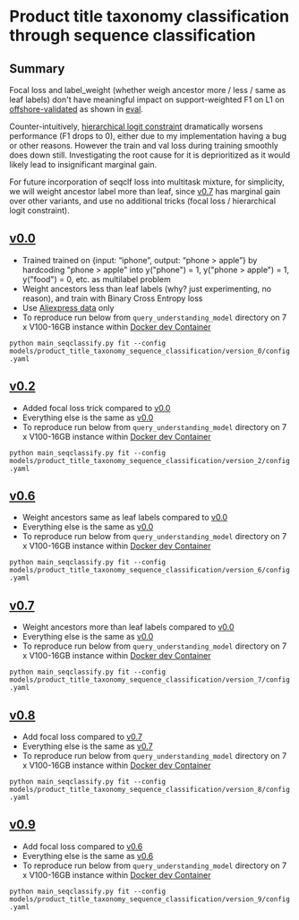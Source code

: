 # Product title taxonomy classification through sequence classification

## Summary

Focal loss and label_weight (whether weigh ancestor more / less / same as leaf labels) don't have meaningful impact on support-weighted F1 on L1 on [offshore-validated](../../datasets/product_title_seqclf/wish-offshore-validated-test.yaml) as shown in [eval](../../notebooks/eval/README.md).

Counter-intuitively, [hierarchical logit constraint](https://arxiv.org/abs/2203.14335) dramatically worsens performance (F1 drops to 0), either due to my implementation having a bug or other reasons. However the train and val loss during training smoothly does down still. Investigating the root cause for it is deprioritized as it would likely lead to insignificant marginal gain.

For future incorporation of seqclf loss into multitask mixture, for simplicity, we will weight ancestor label more than leaf, since [v0.7](version_7) has marginal gain over other variants, and use no additional tricks (focal loss / hierarchical logit constraint).

## [v0.0](version_0)
- Trained trained on {input: “iphone”, output: “phone > apple”} by hardcoding "phone > apple" into y("phone") = 1, y("phone > apple") = 1, y("food") = 0, etc. as multilabel problem
- Weight ancestors less than leaf labels (why? just experimenting, no reason), and train with Binary Cross Entropy loss
- Use [Aliexpress data](../../datasets/product_title_taxonomy_classification/wish-aliexpress.yaml) only
- To reproduce run below from `query_understanding_model` directory on 7 x V100-16GB instance within [Docker dev Container](../../.devcontainer/devcontainer.json)

`python main_seqclassify.py fit --config models/product_title_taxonomy_sequence_classification/version_0/config.yaml`

## [v0.2](version_2)
- Added focal loss trick compared to [v0.0](version_0)
- Everything else is the same as [v0.0](version_0)
- To reproduce run below from `query_understanding_model` directory on 7 x V100-16GB instance within [Docker dev Container](../../.devcontainer/devcontainer.json)

`python main_seqclassify.py fit --config models/product_title_taxonomy_sequence_classification/version_2/config.yaml`

## [v0.6](version_6)
- Weight ancestors same as leaf labels compared to [v0.0](version_0)
- Everything else is the same as [v0.0](version_0)
- To reproduce run below from `query_understanding_model` directory on 7 x V100-16GB instance within [Docker dev Container](../../.devcontainer/devcontainer.json)

`python main_seqclassify.py fit --config models/product_title_taxonomy_sequence_classification/version_6/config.yaml`

## [v0.7](version_7)
- Weight ancestors more than leaf labels compared to [v0.0](version_0)
- Everything else is the same as [v0.0](version_0)
- To reproduce run below from `query_understanding_model` directory on 7 x V100-16GB instance within [Docker dev Container](../../.devcontainer/devcontainer.json)

`python main_seqclassify.py fit --config models/product_title_taxonomy_sequence_classification/version_7/config.yaml`

## [v0.8](version_8)
- Add focal loss compared to [v0.7](version_7)
- Everything else is the same as [v0.7](version_7)
- To reproduce run below from `query_understanding_model` directory on 7 x V100-16GB instance within [Docker dev Container](../../.devcontainer/devcontainer.json)

`python main_seqclassify.py fit --config models/product_title_taxonomy_sequence_classification/version_8/config.yaml`

## [v0.9](version_9)
- Add focal loss compared to [v0.6](version_6)
- Everything else is the same as [v0.6](version_6)
- To reproduce run below from `query_understanding_model` directory on 7 x V100-16GB instance within [Docker dev Container](../../.devcontainer/devcontainer.json)

`python main_seqclassify.py fit --config models/product_title_taxonomy_sequence_classification/version_9/config.yaml`